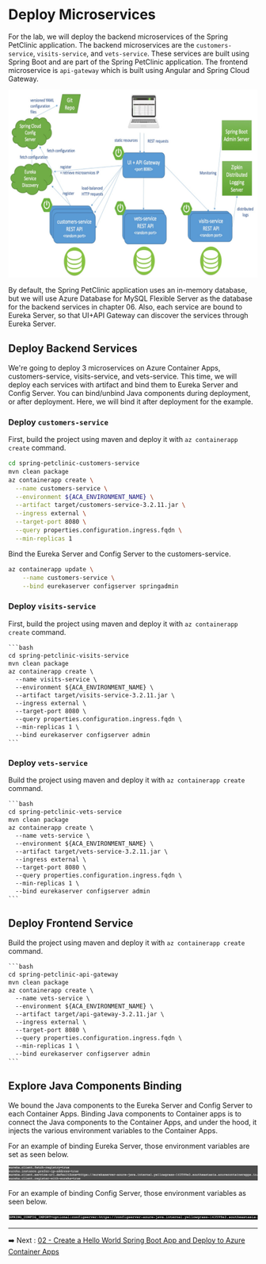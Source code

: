 # Deploy Microservices

For the lab, we will deploy the backend microservices of the Spring PetClinic application. The backend microservices are
the `customers-service`, `visits-service`, and `vets-service`. These services are built using Spring Boot and are part of the
Spring PetClinic application. The frontend microservice is `api-gateway` which is built using Angular and Spring Cloud Gateway. 

![PetClinic Spring Apps](images/petclinic.png)

By default, the Spring PetClinic application uses an in-memory database, but we will use Azure Database for MySQL
Flexible Server as the database for the backend services in chapter 06. Also, each service are bound to Eureka Server,
so that UI+API Gateway can discover the services through Eureka Server.

## Deploy Backend Services

We're going to deploy 3 microservices on Azure Container Apps, customers-service, visits-service, and vets-service. This
time, we will deploy each services with artifact and bind them to Eureka Server and Config Server. You can bind/unbind
Java components during deployment, or after deployment. Here, we will bind it after deployment for the example.

### Deploy `customers-service`

First, build the project using maven and deploy it with `az containerapp create` command.

```bash
cd spring-petclinic-customers-service
mvn clean package
az containerapp create \
  --name customers-service \
  --environment ${ACA_ENVIRONMENT_NAME} \
  --artifact target/customers-service-3.2.11.jar \
  --ingress external \
  --target-port 8080 \
  --query properties.configuration.ingress.fqdn \
  --min-replicas 1
```

Bind the Eureka Server and Config Server to the customers-service.

```bash
az containerapp update \
    --name customers-service \
    --bind eurekaserver configserver springadmin
```

### Deploy `visits-service`

First, build the project using maven and deploy it with `az containerapp create` command.

    ```bash
    cd spring-petclinic-visits-service
    mvn clean package
    az containerapp create \
      --name visits-service \
      --environment ${ACA_ENVIRONMENT_NAME} \
      --artifact target/visits-service-3.2.11.jar \
      --ingress external \
      --target-port 8080 \
      --query properties.configuration.ingress.fqdn \
      --min-replicas 1 \
      --bind eurekaserver configserver admin
    ```

### Deploy `vets-service`

Build the project using maven and deploy it with `az containerapp create` command.

    ```bash
    cd spring-petclinic-vets-service
    mvn clean package
    az containerapp create \
      --name vets-service \
      --environment ${ACA_ENVIRONMENT_NAME} \
      --artifact target/vets-service-3.2.11.jar \
      --ingress external \
      --target-port 8080 \
      --query properties.configuration.ingress.fqdn \
      --min-replicas 1 \
      --bind eurekaserver configserver admin
    ```

## Deploy Frontend Service

Build the project using maven and deploy it with `az containerapp create` command.

    ```bash
    cd spring-petclinic-api-gateway
    mvn clean package
    az containerapp create \
      --name vets-service \
      --environment ${ACA_ENVIRONMENT_NAME} \
      --artifact target/api-gateway-3.2.11.jar \
      --ingress external \
      --target-port 8080 \
      --query properties.configuration.ingress.fqdn \
      --min-replicas 1 \
      --bind eurekaserver configserver admin
    ```

## Explore Java Components Binding

We bound the Java components to the Eureka Server and Config Server to each Container Apps. Binding Java components to
Container apps is to connect the Java components to the Container Apps, and under the hood, it injects the various
environment variables to the Container Apps.

For an example of binding Eureka Server, those environment variables are set as seen below.

![Eureka Env Variables](images/eureka-1.png)

For an example of binding Config Server, those environment variables as seen below.

![Config Server Env Variables](images/config-1.png)

---

➡️ Next : [02 - Create a Hello World Spring Boot App and Deploy to Azure Container Apps](../02-deploy-helloworld/README.md)
